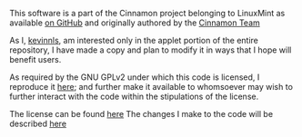 This software is a part of the Cinnamon project
belonging to LinuxMint as available [on GitHub](https://github.com/linuxmint/cinnamon)
and originally authored by the [Cinnamon Team](https://github.com/linuxmint/Cinnamon/graphs/contributors)

As I, [kevinnls](github.com/kevinnls), am interested only in the
applet portion of the entire repository, I have made a copy
and plan to modify it in ways that I hope will benefit users.

As required by the GNU GPLv2 under which this code is licensed,
I reproduce it [here](LICENSE); and further make it available to whomsoever
may wish to further interact with the code within the stipulations of the
license.

The license can be found [here](LICENSE)
The changes I make to the code will be described [here](CHANGES.md)
